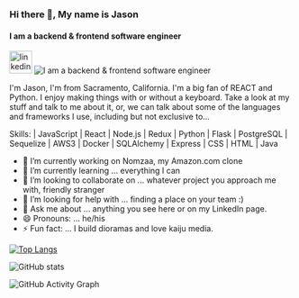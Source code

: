 ### Hi there 👋, My name is Jason
#### I am a backend & frontend software engineer 
[<img src='https://cdn.jsdelivr.net/npm/simple-icons@3.0.1/icons/linkedin.svg' alt='linkedin' height='40' background-color='white'>](https://www.linkedin.com/in/jason-v-52a595237//) 
![I am a backend & frontend software engineer](https://user-images.githubusercontent.com/93230276/170394525-b4619dd6-9541-4014-9b4c-5dc6f32aec83.png)

I'm Jason, I'm from Sacramento, California. I'm a big fan of REACT and Python. I enjoy making things with or without a keyboard. Take a look at my stuff and talk to me about it, or, we can talk about some of the languages and frameworks I use, including but not exclusive to...

Skills:  | JavaScript | React | Node.js | Redux | Python | Flask | PostgreSQL | Sequelize | AWS3 | Docker | SQLAlchemy | Express | CSS | HTML | Java


- 🔭 I’m currently working on Nomzaa, my Amazon.com clone
- 🌱 I’m currently learning ... everything I can
- 👯 I’m looking to collaborate on ... whatever project you approach me with, friendly stranger
- 🤔 I’m looking for help with ... finding a place on your team :)
- 💬 Ask me about ... anything you see here or on my LinkedIn page.
- 😄 Pronouns: ... he/his
- ⚡ Fun fact: ... I build dioramas and love kaiju media.

[![Top Langs](https://github-readme-stats.vercel.app/api/top-langs/?username=JDVien)](https://github.com/anuraghazra/github-readme-stats)

![GitHub stats](https://github-readme-stats.vercel.app/api?username=JDVien&show_icons=true&count_private=true)  

![GitHub Activity Graph](https://activity-graph.herokuapp.com/graph?username=JDVien)  
